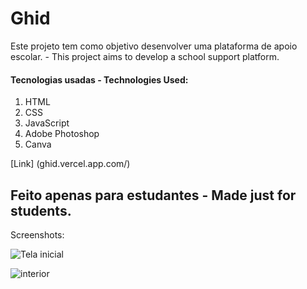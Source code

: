 # Ghid
Este projeto tem como objetivo desenvolver uma plataforma de apoio escolar.  -
This project aims to develop a school support platform.

#### Tecnologias usadas - Technologies Used:
1. HTML
2. CSS
3. JavaScript
4. Adobe Photoshop
5. Canva

[Link] (ghid.vercel.app.com/)

## Feito apenas para estudantes - Made just for students.

Screenshots:

![Tela inicial](https://github.com/user-attachments/assets/7f6f5925-12c5-4efd-8014-2b12354193cb)



![interior](https://github.com/user-attachments/assets/99a23140-aeb6-43e7-9909-435b86f36d7a)



